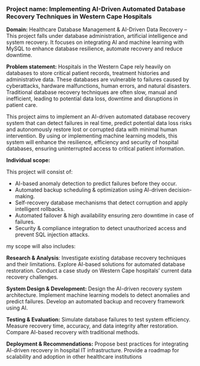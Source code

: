 ### **Project name:** Implementing AI-Driven Automated Database Recovery Techniques in Western Cape Hospitals

**Domain:** Healthcare Database Management & AI-Driven Data Recovery – This project falls under database administration, artificial intelligence and system recovery. It focuses on integrating AI and machine learning with MySQL to enhance database resilience, automate recovery and reduce downtime.

**Problem statement:**  Hospitals in the Western Cape rely heavily on databases to store critical patient records, treatment histories and administrative data. These databases are vulnerable to failures caused by cyberattacks, hardware malfunctions, human errors, and natural disasters. Traditional database recovery techniques are often slow, manual and inefficient, leading to potential data loss, downtime and disruptions in patient care.

This project aims to implement an AI-driven automated database recovery system that can detect failures in real time, predict potential data loss risks and autonomously restore lost or corrupted data with minimal human intervention. By using or implementing machine learning models, this system will enhance the resilience, efficiency and security of hospital databases, ensuring uninterrupted access to critical patient information.

 **Individual scope:** 

This project will consist of:
- AI-based anomaly detection to predict failures before they occur.
- Automated backup scheduling & optimization using AI-driven decision-making.
- Self-recovery database mechanisms that detect corruption and apply intelligent rollbacks.
- Automated failover & high availability ensuring zero downtime in case of failures.
- Security & compliance integration to detect unauthorized access and prevent SQL injection attacks.

my scope will also includes:

**Research & Analysis**: 
Investigate existing database recovery techniques and their limitations.
Explore AI-based solutions for automated database restoration.
Conduct a case study on Western Cape hospitals’ current data recovery challenges.

**System Design & Development:**
Design the AI-driven recovery system architecture.
Implement machine learning models to detect anomalies and predict failures.
Develop an automated backup and recovery framework using AI.

**Testing & Evaluation:**
Simulate database failures to test system efficiency.
Measure recovery time, accuracy, and data integrity after restoration.
Compare AI-based recovery with traditional methods.

**Deployment & Recommendations:**
Propose best practices for integrating AI-driven recovery in hospital IT infrastructure.
Provide a roadmap for scalability and adoption in other healthcare institutions
